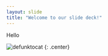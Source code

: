 ```yaml
---
layout: slide
title: "Welcome to our slide deck!"
---
```


Hello

![defunktocat](https://octodex.github.com/images/defunktocat.png)
{: .center}
